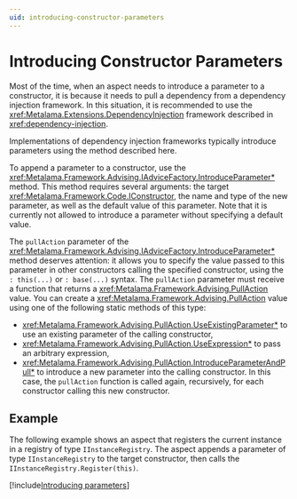 ```yaml
---
uid: introducing-constructor-parameters
---
```


# Introducing Constructor Parameters

Most of the time, when an aspect needs to introduce a parameter to a constructor, it is because it needs to pull a dependency from a dependency injection framework. In this situation, it is recommended to use the <xref:Metalama.Extensions.DependencyInjection> framework described in <xref:dependency-injection>.

Implementations of dependency injection frameworks typically introduce parameters using the method described here.

To append a parameter to a constructor, use the <xref:Metalama.Framework.Advising.IAdviceFactory.IntroduceParameter*> method. This method requires several arguments: the target <xref:Metalama.Framework.Code.IConstructor>, the name and type of the new parameter, as well as the default value of this parameter. Note that it is currently not allowed to introduce a parameter without specifying a default value.

The `pullAction` parameter of the <xref:Metalama.Framework.Advising.IAdviceFactory.IntroduceParameter*> method deserves attention: it allows you to specify the value passed to this parameter in other constructors calling the specified constructor, using the `: this(...)` or `: base(...)` syntax. The `pullAction` parameter must receive a function that returns a <xref:Metalama.Framework.Advising.PullAction> value. You can create a <xref:Metalama.Framework.Advising.PullAction> value using one of the following static methods of this type:

*  <xref:Metalama.Framework.Advising.PullAction.UseExistingParameter*>  to use an existing parameter of the calling constructor,
*  <xref:Metalama.Framework.Advising.PullAction.UseExpression*> to pass an arbitrary expression,
*  <xref:Metalama.Framework.Advising.PullAction.IntroduceParameterAndPull*> to introduce a new parameter into the calling constructor. In this case, the `pullAction` function is called again, recursively, for each constructor calling this new constructor.


## Example

The following example shows an aspect that registers the current instance in a registry of type `IInstanceRegistry`. The aspect appends a parameter of type `IInstanceRegistry` to the target constructor, then calls the `IInstanceRegistry.Register(this)`.

[!include[Introducing parameters](../../../code/Metalama.Documentation.SampleCode.AspectFramework/IntroduceParameter.cs)]
